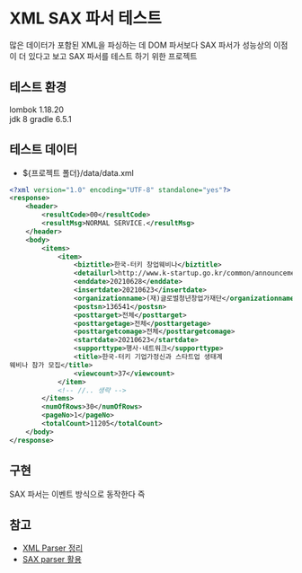 # XML SAX 파서 테스트

많은 데이터가 포함된 XML을 파싱하는 데 DOM 파서보다 SAX 파서가 성능상의 이점이 더 있다고 보고 SAX 파서를 테스트 하기 위한 프로젝트

## 테스트 환경
lombok 1.18.20  
jdk 8
gradle 6.5.1

## 테스트 데이터
- ${프로젝트 폴더}/data/data.xml
```xml
<?xml version="1.0" encoding="UTF-8" standalone="yes"?>
<response>
	<header>
		<resultCode>00</resultCode>
		<resultMsg>NORMAL SERVICE.</resultMsg>
	</header>
	<body>
		<items>
			<item>
				<biztitle>한국-터키 창업웨비나</biztitle>
				<detailurl>http://www.k-startup.go.kr/common/announcement/announcementDetail.do?mid=30004&amp;bid=701&amp;searchPostSn=136541&amp;searchAncmId=&amp;searchDtlAncmSn=0&amp;searchPrefixCode=BOARD_701_001&amp;searchBusinessSn=0</detailurl>
				<enddate>20210628</enddate>
				<insertdate>20210623</insertdate>
				<organizationname>(재)글로벌청년창업가재단</organizationname>
				<postsn>136541</postsn>
				<posttarget>전체</posttarget>
				<posttargetage>전체</posttargetage>
				<posttargetcomage>전체</posttargetcomage>
				<startdate>20210623</startdate>
				<supporttype>행사·네트워크</supporttype>
				<title>한국-터키 기업가정신과 스타트업 생태계 
웨비나 참가 모집</title>
				<viewcount>37</viewcount>
			</item>
			<!-- //.. 생략 -->
		</items>
		<numOfRows>30</numOfRows>
		<pageNo>1</pageNo>
		<totalCount>11205</totalCount>
	</body>
</response>
```
## 구현
SAX 파서는 이벤트 방식으로 동작한다 즉 

## 참고
- [XML Parser 정리](https://hongkyu.tistory.com/m/79)
- [SAX parser 활용](https://sangwoo0727.github.io/java/JAVA-29_SAXParser/)